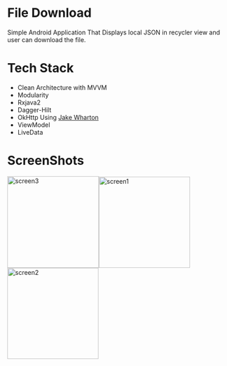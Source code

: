 # File Download
Simple Android Application That Displays local JSON in recycler view and user can download the file.
# Tech Stack
- Clean Architecture with MVVM
- Modularity
- Rxjava2
- Dagger-Hilt
- OkHttp Using [Jake Wharton](https://github.com/square/okhttp/blob/209c6c5589d7b0a0f10b4ce78ac6be0740a5cea8/samples/guide/src/main/java/okhttp3/recipes/Progress.java#L102) 
- ViewModel
- LiveData
# ScreenShots
<img width="209" alt="screen3" src="https://user-images.githubusercontent.com/40995581/164934002-4529effb-906a-4dfd-b1b1-1801e6b79bba.jpg"><img width="208" alt="screen1" src="https://user-images.githubusercontent.com/40995581/164934020-5521250c-0b6b-4927-9c60-f585d2e1b067.jpg"><img width="208" alt="screen2" src="https://user-images.githubusercontent.com/40995581/164934033-0404bd5e-7573-4e20-9fd5-048484d574cc.jpg">
